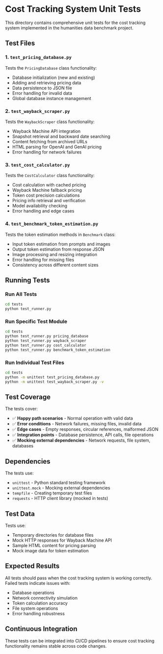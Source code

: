 # Cost Tracking System Unit Tests

This directory contains comprehensive unit tests for the cost tracking system implemented in the humanities data benchmark project.

## Test Files

### 1. `test_pricing_database.py`
Tests the `PricingDatabase` class functionality:
- Database initialization (new and existing)
- Adding and retrieving pricing data
- Data persistence to JSON file
- Error handling for invalid data
- Global database instance management

### 2. `test_wayback_scraper.py`
Tests the `WaybackScraper` class functionality:
- Wayback Machine API integration
- Snapshot retrieval and backward date searching
- Content fetching from archived URLs
- HTML parsing for OpenAI and GenAI pricing
- Error handling for network failures

### 3. `test_cost_calculator.py`
Tests the `CostCalculator` class functionality:
- Cost calculation with cached pricing
- Wayback Machine fallback pricing
- Token cost precision calculations
- Pricing info retrieval and verification
- Model availability checking
- Error handling and edge cases

### 4. `test_benchmark_token_estimation.py`
Tests the token estimation methods in `Benchmark` class:
- Input token estimation from prompts and images
- Output token estimation from response JSON
- Image processing and resizing integration
- Error handling for missing files
- Consistency across different content sizes

## Running Tests

### Run All Tests
```bash
cd tests
python test_runner.py
```

### Run Specific Test Module
```bash
cd tests
python test_runner.py pricing_database
python test_runner.py wayback_scraper
python test_runner.py cost_calculator
python test_runner.py benchmark_token_estimation
```

### Run Individual Test Files
```bash
cd tests
python -m unittest test_pricing_database.py
python -m unittest test_wayback_scraper.py -v
```

## Test Coverage

The tests cover:
- ✅ **Happy path scenarios** - Normal operation with valid data
- ✅ **Error conditions** - Network failures, missing files, invalid data
- ✅ **Edge cases** - Empty responses, circular references, malformed JSON
- ✅ **Integration points** - Database persistence, API calls, file operations
- ✅ **Mocking external dependencies** - Network requests, file system, databases

## Dependencies

The tests use:
- `unittest` - Python standard testing framework
- `unittest.mock` - Mocking external dependencies
- `tempfile` - Creating temporary test files
- `requests` - HTTP client library (mocked in tests)

## Test Data

Tests use:
- Temporary directories for database files
- Mock HTTP responses for Wayback Machine API
- Sample HTML content for pricing parsing
- Mock image data for token estimation

## Expected Results

All tests should pass when the cost tracking system is working correctly. Failed tests indicate issues with:
- Database operations
- Network connectivity simulation
- Token calculation accuracy
- File system operations
- Error handling robustness

## Continuous Integration

These tests can be integrated into CI/CD pipelines to ensure cost tracking functionality remains stable across code changes.